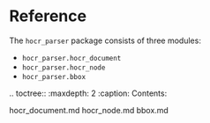 # Reference

The `hocr_parser` package consists of three modules:
* `hocr_parser.hocr_document`
* `hocr_parser.hocr_node`
* `hocr_parser.bbox`

.. toctree::
   :maxdepth: 2
   :caption: Contents:
   
   hocr_document.md
   hocr_node.md
   bbox.md

